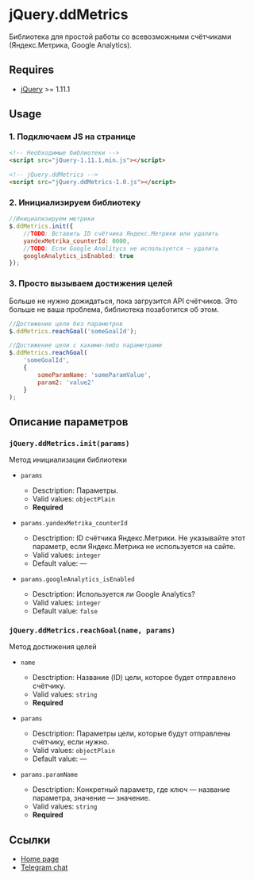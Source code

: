 # jQuery.ddMetrics

Библиотека для простой работы со всевозможными счётчиками (Яндекс.Метрика, Google Analytics).


## Requires
* [jQuery](https://jquery.com/) >= 1.11.1


## Usage


### 1. Подключаем JS на странице

```html
<!-- Необходимые библиотеки -->
<script src="jQuery-1.11.1.min.js"></script>

<!-- jQuery.ddMetrics -->
<script src="jQuery.ddMetrics-1.0.js"></script>
```


### 2. Инициализируем библиотеку

```js
//Инициализируем метрики
$.ddMetrics.init({
	//TODO: Вставить ID счётчика Яндекс.Метрики или удалить
	yandexMetrika_counterId: 0000,
	//TODO: Если Google Analitycs не используется — удалить
	googleAnalytics_isEnabled: true
});
```


### 3. Просто вызываем достижения целей

Больше не нужно дожидаться, пока загрузится API счётчиков. Это больше не ваша проблема, библиотека позаботится об этом.

```js
//Достижение цели без параметров
$.ddMetrics.reachGoal('someGoalId');

//Достижение цели с какими-либо параметрами
$.ddMetrics.reachGoal(
	'someGoalId',
	{
		someParamName: 'someParamValue',
		param2: 'value2'
	}
);
```


## Описание параметров


### `jQuery.ddMetrics.init(params)`

Метод инициализации библиотеки

* `params`
	* Desctription: Параметры.
	* Valid values: `objectPlain`
	* **Required**
	
* `params.yandexMetrika_counterId`
	* Desctription: ID счётчика Яндекс.Метрики. Не указывайте этот параметр, если Яндекс.Метрика не используется на сайте.
	* Valid values: `integer`
	* Default value: —
	
* `params.googleAnalytics_isEnabled`
	* Desctription: Используется ли Google Analytics?
	* Valid values: `integer`
	* Default value: `false`


### `jQuery.ddMetrics.reachGoal(name, params)`

Метод достижения целей

* `name`
	* Desctription: Название (ID) цели, которое будет отправлено счётчику.
	* Valid values: `string`
	* **Required**
	
* `params`
	* Desctription: Параметры цели, которые будут отправлены счётчику, если нужно.
	* Valid values: `objectPlain`
	* Default value: —
	
* `params.paramName`
	* Desctription: Конкретный параметр, где ключ — название параметра, значение — значение.
	* Valid values: `string`
	* **Required**


## Ссылки

* [Home page](https://code.divandesign.biz/jquery/ddmetrics)
* [Telegram chat](https://t.me/dd_code)


<link rel="stylesheet" type="text/css" href="https://DivanDesign.ru/assets/files/ddMarkdown.css" />